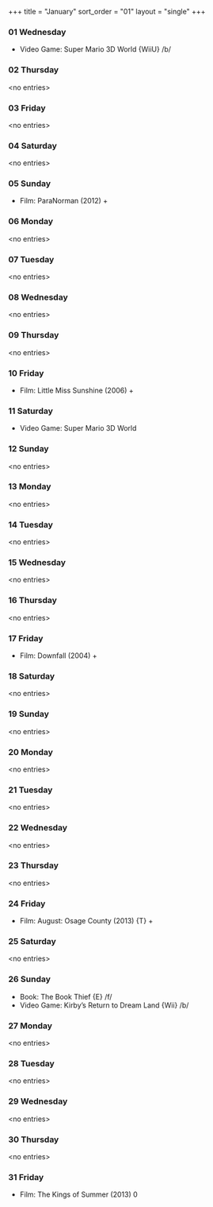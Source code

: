 +++
title = "January"
sort_order = "01"
layout = "single"
+++

### 01 Wednesday


* Video Game: Super Mario 3D World {WiiU} /b/

### 02 Thursday


\<no entries\>



### 03 Friday


\<no entries\>



### 04 Saturday


\<no entries\>



### 05 Sunday


* Film: ParaNorman (2012) +


### 06 Monday


\<no entries\>



### 07 Tuesday


\<no entries\>



### 08 Wednesday


\<no entries\>



### 09 Thursday


\<no entries\>



### 10 Friday


* Film: Little Miss Sunshine (2006) +


### 11 Saturday


* Video Game: Super Mario 3D World

### 12 Sunday


\<no entries\>



### 13 Monday


\<no entries\>



### 14 Tuesday


\<no entries\>



### 15 Wednesday


\<no entries\>



### 16 Thursday


\<no entries\>



### 17 Friday


* Film: Downfall (2004) +


### 18 Saturday


\<no entries\>



### 19 Sunday


\<no entries\>



### 20 Monday


\<no entries\>



### 21 Tuesday


\<no entries\>



### 22 Wednesday


\<no entries\>



### 23 Thursday


\<no entries\>



### 24 Friday


* Film: August: Osage County (2013) {T} +


### 25 Saturday


\<no entries\>



### 26 Sunday


* Book: The Book Thief {E} /f/
* Video Game: Kirby’s Return to Dream Land {Wii} /b/


### 27 Monday


\<no entries\>



### 28 Tuesday


\<no entries\>



### 29 Wednesday


\<no entries\>



### 30 Thursday


\<no entries\>



### 31 Friday


* Film: The Kings of Summer (2013) 0

